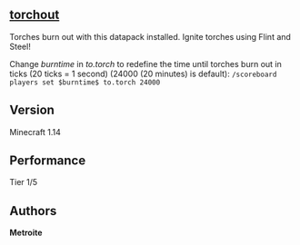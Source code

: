 ## [torchout](https://minhaskamal.github.io/DownGit/#/home?url=https://github.com/Metroite/datapacks/tree/master/torchout&rootDirectory=false)

Torches burn out with this datapack installed. Ignite torches using Flint and Steel!

Change *$burntime$* in *to.torch* to redefine the time until torches burn out in ticks (20 ticks = 1 second) (24000 (20 minutes) is default): `/scoreboard players set $burntime$ to.torch 24000`

## Version

Minecraft 1.14

## Performance

Tier 1/5

## Authors

**Metroite**
